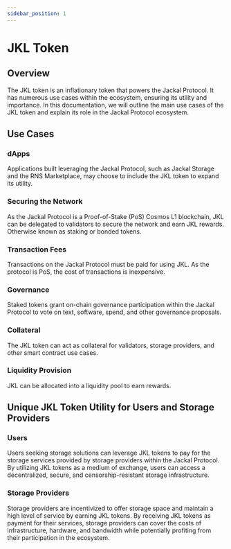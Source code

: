 ```yaml
---
sidebar_position: 1
---
```

# JKL Token

## Overview
The JKL token is an inflationary token that powers the Jackal Protocol. It has numerous use cases within the ecosystem, ensuring its utility and importance. In this documentation, we will outline the main use cases of the JKL token and explain its role in the Jackal Protocol ecosystem.

## Use Cases

### dApps
Applications built leveraging the Jackal Protocol, such as Jackal Storage and the RNS Marketplace, may choose to include the JKL token to expand its utility.

### Securing the Network
As the Jackal Protocol is a Proof-of-Stake (PoS) Cosmos L1 blockchain, JKL can be delegated to validators to secure the network and earn JKL rewards. Otherwise known as staking or bonded tokens.

### Transaction Fees
Transactions on the Jackal Protocol must be paid for using JKL. As the protocol is PoS, the cost of transactions is inexpensive.

### Governance
Staked tokens grant on-chain governance participation within the Jackal Protocol to vote on text, software, spend, and other governance proposals.

### Collateral
The JKL token can act as collateral for validators, storage providers, and other smart contract use cases.

### Liquidity Provision
JKL can be allocated into a liquidity pool to earn rewards.

## Unique JKL Token Utility for Users and Storage Providers

### Users

Users seeking storage solutions can leverage JKL tokens to pay for the storage services provided by storage providers within the Jackal Protocol. By utilizing JKL tokens as a medium of exchange, users can access a decentralized, secure, and censorship-resistant storage infrastructure.

### Storage Providers

Storage providers are incentivized to offer storage space and maintain a high level of service by earning JKL tokens. By receiving JKL tokens as payment for their services, storage providers can cover the costs of infrastructure, hardware, and bandwidth while potentially profiting from their participation in the ecosystem.



